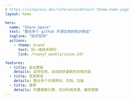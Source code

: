 ```yaml
---
# https://vitepress.dev/reference/default-theme-home-page
layout: home

hero:
  name: "Share-Space"
  text: "整合多个 github 开源文档的知识网站"
  tagline: "知识空间"
  actions:
    - theme: brand
      text: 阮一峰技术周刊
      link: /ruanyf_weekly/issue-247

features:
  - title: 自动更新
    details: 定时任务，自动同步最新的文档内容
  - title: 信息聚合
    details: 整合多个开源周刊、文档、功能
  - title: 搜索
    details: 内置搜索引擎，充分利用资源，搜你想搜
---
```

